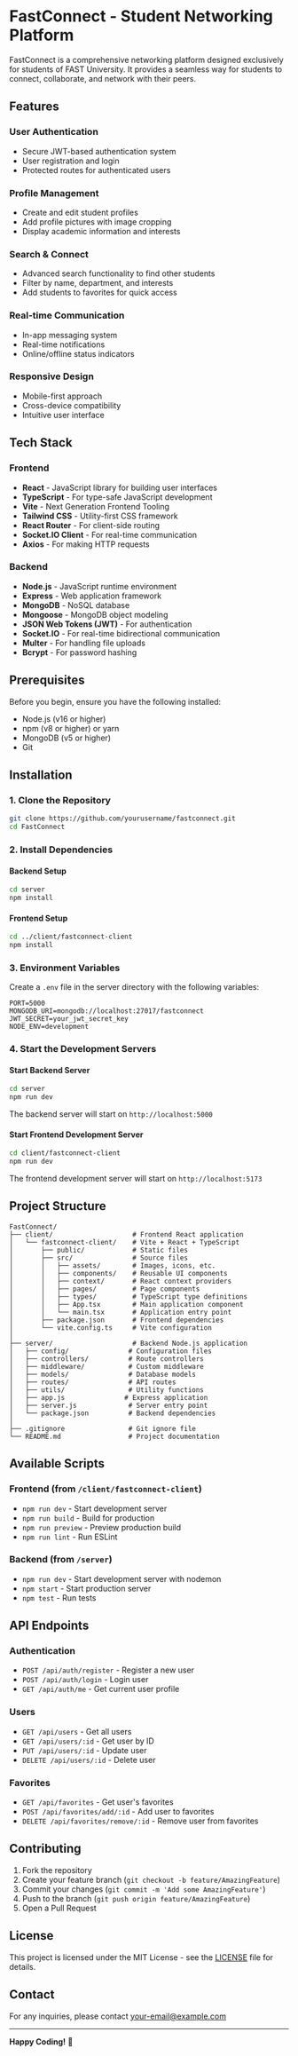# FastConnect - Student Networking Platform

FastConnect is a comprehensive networking platform designed exclusively for students of FAST University. It provides a seamless way for students to connect, collaborate, and network with their peers.

## Features

### User Authentication
- Secure JWT-based authentication system
- User registration and login
- Protected routes for authenticated users

### Profile Management
- Create and edit student profiles
- Add profile pictures with image cropping
- Display academic information and interests

### Search & Connect
- Advanced search functionality to find other students
- Filter by name, department, and interests
- Add students to favorites for quick access

### Real-time Communication
- In-app messaging system
- Real-time notifications
- Online/offline status indicators

### Responsive Design
- Mobile-first approach
- Cross-device compatibility
- Intuitive user interface

## Tech Stack

### Frontend
- **React** - JavaScript library for building user interfaces
- **TypeScript** - For type-safe JavaScript development
- **Vite** - Next Generation Frontend Tooling
- **Tailwind CSS** - Utility-first CSS framework
- **React Router** - For client-side routing
- **Socket.IO Client** - For real-time communication
- **Axios** - For making HTTP requests

### Backend
- **Node.js** - JavaScript runtime environment
- **Express** - Web application framework
- **MongoDB** - NoSQL database
- **Mongoose** - MongoDB object modeling
- **JSON Web Tokens (JWT)** - For authentication
- **Socket.IO** - For real-time bidirectional communication
- **Multer** - For handling file uploads
- **Bcrypt** - For password hashing

## Prerequisites

Before you begin, ensure you have the following installed:

- Node.js (v16 or higher)
- npm (v8 or higher) or yarn
- MongoDB (v5 or higher)
- Git

## Installation

### 1. Clone the Repository

```bash
git clone https://github.com/yourusername/fastconnect.git
cd FastConnect
```

### 2. Install Dependencies

#### Backend Setup
```bash
cd server
npm install
```

#### Frontend Setup
```bash
cd ../client/fastconnect-client
npm install
```

### 3. Environment Variables

Create a `.env` file in the server directory with the following variables:

```env
PORT=5000
MONGODB_URI=mongodb://localhost:27017/fastconnect
JWT_SECRET=your_jwt_secret_key
NODE_ENV=development
```

### 4. Start the Development Servers

#### Start Backend Server
```bash
cd server
npm run dev
```

The backend server will start on `http://localhost:5000`

#### Start Frontend Development Server
```bash
cd client/fastconnect-client
npm run dev
```

The frontend development server will start on `http://localhost:5173`

## Project Structure

```
FastConnect/
├── client/                    # Frontend React application
│   └── fastconnect-client/    # Vite + React + TypeScript
│       ├── public/            # Static files
│       ├── src/               # Source files
│       │   ├── assets/        # Images, icons, etc.
│       │   ├── components/    # Reusable UI components
│       │   ├── context/       # React context providers
│       │   ├── pages/         # Page components
│       │   ├── types/         # TypeScript type definitions
│       │   ├── App.tsx        # Main application component
│       │   └── main.tsx       # Application entry point
│       ├── package.json       # Frontend dependencies
│       └── vite.config.ts     # Vite configuration
│
├── server/                    # Backend Node.js application
│   ├── config/               # Configuration files
│   ├── controllers/          # Route controllers
│   ├── middleware/           # Custom middleware
│   ├── models/               # Database models
│   ├── routes/               # API routes
│   ├── utils/                # Utility functions
│   ├── app.js               # Express application
│   ├── server.js             # Server entry point
│   └── package.json          # Backend dependencies
│
├── .gitignore                # Git ignore file
└── README.md                 # Project documentation
```

## Available Scripts

### Frontend (from `/client/fastconnect-client`)
- `npm run dev` - Start development server
- `npm run build` - Build for production
- `npm run preview` - Preview production build
- `npm run lint` - Run ESLint

### Backend (from `/server`)
- `npm run dev` - Start development server with nodemon
- `npm start` - Start production server
- `npm test` - Run tests

## API Endpoints

### Authentication
- `POST /api/auth/register` - Register a new user
- `POST /api/auth/login` - Login user
- `GET /api/auth/me` - Get current user profile

### Users
- `GET /api/users` - Get all users
- `GET /api/users/:id` - Get user by ID
- `PUT /api/users/:id` - Update user
- `DELETE /api/users/:id` - Delete user

### Favorites
- `GET /api/favorites` - Get user's favorites
- `POST /api/favorites/add/:id` - Add user to favorites
- `DELETE /api/favorites/remove/:id` - Remove user from favorites

## Contributing

1. Fork the repository
2. Create your feature branch (`git checkout -b feature/AmazingFeature`)
3. Commit your changes (`git commit -m 'Add some AmazingFeature'`)
4. Push to the branch (`git push origin feature/AmazingFeature`)
5. Open a Pull Request

## License

This project is licensed under the MIT License - see the [LICENSE](LICENSE) file for details.

## Contact

For any inquiries, please contact [your-email@example.com](mailto:your-email@example.com)

---

**Happy Coding!** 🚀